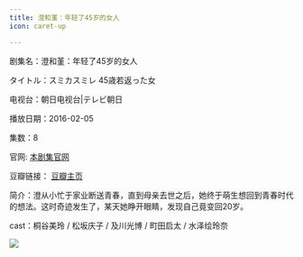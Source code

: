 ```yaml
---
title: 澄和堇：年轻了45岁的女人
icon: caret-up

---
```


剧集名：澄和堇：年轻了45岁的女人

タイトル：スミカスミレ 45歳若返った女

电视台：朝日电视台|テレビ朝日

播放日期：2016-02-05

集数：8

官网: [本剧集官网](https://douga.tv-asahi.co.jp/program/19355-19354)

豆瓣链接： [豆瓣主页](https://movie.douban.com/subject/26667643/)


简介：澄从小忙于家业断送青春，直到母亲去世之后，她终于萌生想回到青春时代的想法。这时奇迹发生了，某天她睁开眼睛，发现自己竟变回20岁。

cast：桐谷美玲 / 松坂庆子 / 及川光博 / 町田启太 / 水泽绘玲奈

![](https://listpic.tsgsanjiao.com/2016/2016chj.jpg)